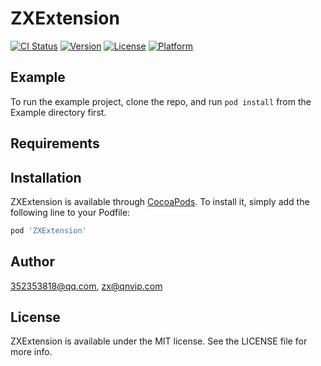 # ZXExtension

[![CI Status](https://img.shields.io/travis/352353818@qq.com/ZXExtension.svg?style=flat)](https://travis-ci.org/352353818@qq.com/ZXExtension)
[![Version](https://img.shields.io/cocoapods/v/ZXExtension.svg?style=flat)](https://cocoapods.org/pods/ZXExtension)
[![License](https://img.shields.io/cocoapods/l/ZXExtension.svg?style=flat)](https://cocoapods.org/pods/ZXExtension)
[![Platform](https://img.shields.io/cocoapods/p/ZXExtension.svg?style=flat)](https://cocoapods.org/pods/ZXExtension)

## Example

To run the example project, clone the repo, and run `pod install` from the Example directory first.

## Requirements

## Installation

ZXExtension is available through [CocoaPods](https://cocoapods.org). To install
it, simply add the following line to your Podfile:

```ruby
pod 'ZXExtension'
```

## Author

352353818@qq.com, zx@qnvip.com

## License

ZXExtension is available under the MIT license. See the LICENSE file for more info.

